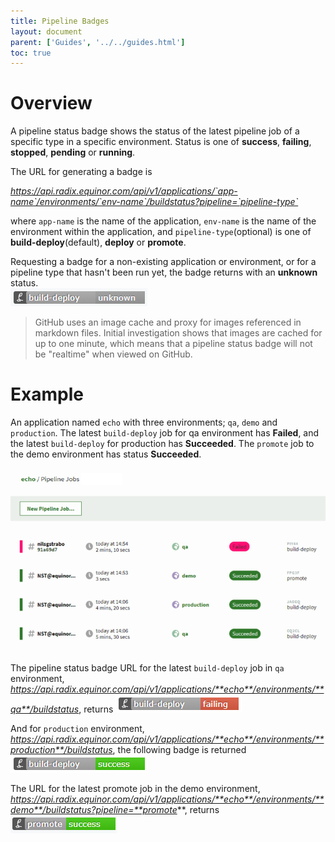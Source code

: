 ```yaml
---
title: Pipeline Badges
layout: document
parent: ['Guides', '../../guides.html']
toc: true
---
```


# Overview 

A pipeline status badge shows the status of the latest pipeline job of a specific type in a specific environment. Status is one of **success**, **failing**, **stopped**, **pending** or **running**.

The URL for generating a badge is

*https://api.radix.equinor.com/api/v1/applications/`app-name`/environments/`env-name`/buildstatus?pipeline=`pipeline-type`*  

where `app-name` is the name of the application, `env-name` is the name of the environment within the application, and `pipeline-type`(optional) is one of **build-deploy**(default), **deploy** or **promote**.

Requesting a badge for a non-existing application or environment, or for a pipeline type that hasn't been run yet, the badge returns with an **unknown** status.  
![build-deploy unknown](./build-deploy-unknown.png "build-deploy unknown")

> GitHub uses an image cache and proxy for images referenced in markdown files. Initial investigation shows that images are cached for up to one minute, which means that a pipeline status badge will not be "realtime" when viewed on GitHub.

# Example

An application named `echo` with three environments; `qa`, `demo` and `production`. The latest `build-deploy` job for qa environment has **Failed**, and the latest `build-deploy` for production has **Succeeded**. The `promote` job to the demo environment has status **Succeeded**.

![Pipeline jobs](./pipeline-jobs.png "Pipeline jobs")

The pipeline status badge URL for the latest `build-deploy` job in `qa` environment, 
*https://api.radix.equinor.com/api/v1/applications/**echo**/environments/**qa**/buildstatus*, returns
![build-deploy failing](./build-deploy-failing.png "build-deploy failing")

And for `production` environment, *https://api.radix.equinor.com/api/v1/applications/**echo**/environments/**production**/buildstatus*, the following badge is returned
![build-deploy success](./build-deploy-success.png "build-deploy success")

The URL for the latest promote job in the demo environment, *https://api.radix.equinor.com/api/v1/applications/**echo**/environments/**demo**/buildstatus?pipeline=**promote***, returns
![promote success](./promote-success.png "promote success")
